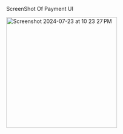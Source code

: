 ScreenShot Of Payment UI

<img width="292" alt="Screenshot 2024-07-23 at 10 23 27 PM" src="https://github.com/user-attachments/assets/ddf1259f-d878-4954-89eb-1d2c7dfa8aac">
